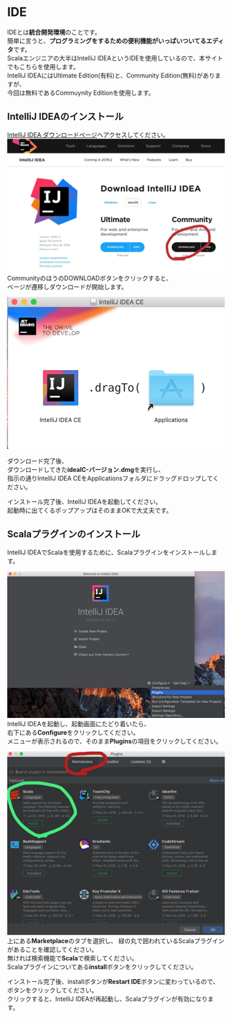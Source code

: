 # IDE
IDEとは**統合開発環境**のことです。  
簡単に言うと、**プログラミングをするための便利機能がいっぱいついてるエディタ**です。  
Scalaエンジニアの大半はIntelliJ IDEAというIDEを使用しているので、本サイトでもこちらを使用します。  
IntelliJ IDEAにはUltimate Edition(有料)と、Community Edition(無料)がありますが、  
今回は無料であるCommuynity Editionを使用します。

## IntelliJ IDEAのインストール
[IntelliJ IDEA  ダウンロードページ](https://www.jetbrains.com/idea/download/)へアクセスしてください。
![download](/img/setup/ide/download.jpg)  
CommunityのほうのDOWNLOADボタンをクリックすると、  
ページが遷移しダウンロードが開始します。  

![install](/img/setup/ide/install.png)

ダウンロード完了後、  
ダウンロードしてきた**idealC-バージョン.dmg**を実行し、  
指示の通りIntelliJ IDEA CEをApplicationsフォルダにドラッグドロップしてください。  

インストール完了後、IntelliJ IDEAを起動してください。  
起動時に出てくるポップアップはそのままOKで大丈夫です。

## Scalaプラグインのインストール
IntelliJ IDEAでScalaを使用するために、Scalaプラグインをインストールします。

![starting](/img/setup/ide/starting.png)
IntelliJ IDEAを起動し、起動画面にたどり着いたら、  
右下にある**Configure**をクリックしてください。  
メニューが表示されるので、そのまま**Plugins**の項目をクリックしてください。

![plugins](/img/setup/ide/plugins.png)
上にある**Marketplace**のタブを選択し、
緑の丸で囲われているScalaプラグインがあることを確認してください。  
無ければ検索機能で**Scala**で検索してください。  
Scalaプラグインについてある**install**ボタンをクリックしてください。

インストール完了後、installボタンが**Restart IDE**ボタンに変わっているので、ボタンをクリックしてください。  
クリックすると、IntelliJ IDEAが再起動し、Scalaプラグインが有効になります。

